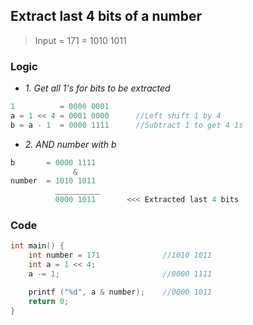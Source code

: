 ## Extract last 4 bits of a number
> Input = 171 = 1010 1011

### Logic
- *1. Get all 1's for bits to be extracted*
```c
1          = 0000 0001
a = 1 << 4 = 0001 0000      //Left shift 1 by 4
b = a - 1  = 0000 1111      //Subtract 1 to get 4 1s
```
- *2. AND number with b*
```c
b       = 0000 1111
              &
number  = 1010 1011
          __________
          0000 1011       <<< Extracted last 4 bits
```
### Code
```c
int main() {
    int number = 171              //1010 1011
    int a = 1 << 4;
    a -= 1;                       //0000 1111

    printf ("%d", a & number);    //0000 1011
    return 0;
}
```
